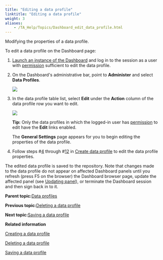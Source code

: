 ```yaml
--- 
title: "Editing a data profile"
linktitle: "Editing a data profile"
weight: 3
aliases: 
    - /TA_Help/Topics/Dashboard_edit_data_profile.html
---
```


Modifying the properties of a data profile.

To edit a data profile on the Dashboard page:

1.  [Launch an instance of the Dashboard](/images//Images/TA_Help/Topics/Dashboard_starting.html) and log in to the session as a user with [permission](/images//Images/TA_Help/Topics/Dashboard_authentication_permissions.html) sufficient to edit the data profile.

2.  On the Dashboard's administrative bar, point to **Administer** and select **Data Profiles**.

    ![](/images//Images/Dashboard_administer_add_new_data_profiles.png)

3.  In the data profile table list, select **Edit** under the **Action** column of the data profile row you want to edit.

    ![](/images//Images/Dashboard__edit_data_profile_table.png)

    **Tip:** Only the data profiles in which the logged-in user has [permission](Dashboard_authentication_permissions.html) to edit have the **Edit** links enabled.

    The **General Settings** page appears for you to begin editing the properties of the data profile.

4.  Follow steps \#[4](Dashboard_create_data_profile.html#step_783j_da01) through \#[12](Dashboard_create_data_profile.html#step_783j_da09) in [Create data profile](Dashboard_create_data_profile.html) to edit the data profile properties.


The edited data profile is saved to the repository. Note that changes made to the data profile do not appear on affected Dashboard panels until you refresh \(press F5 on the browser\) the Dashboard browser page, update the affected panel \(see [Updating panel](Dashboard_update_panel.html)\), or terminate the Dashboard session and then sign back in to it.

**Parent topic:**[Data profiles](/TA_Help/Topics/Dashboard_data_profiles.html)

**Previous topic:**[Deleting a data profile](/TA_Help/Topics/Dashboard_delete_data_profile.html)

**Next topic:**[Saving a data profile](/TA_Help/Topics/Dashboard_save_data_profile.html)

**Related information**  


[Creating a data profile](/TA_Help/Topics/Dashboard_create_data_profile.html)

[Deleting a data profile](/TA_Help/Topics/Dashboard_delete_data_profile.html)

[Saving a data profile](/TA_Help/Topics/Dashboard_save_data_profile.html)

